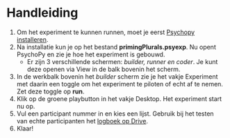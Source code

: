 # Handleiding

1. Om het experiment te kunnen runnen, moet je eerst [Psychopy installeren](https://github.com/psychopy/psychopy/releases/download/2024.2.4/StandalonePsychoPy-2024.2.4-win64-3.10.exe).
2. Na installatie kun je op het bestand **primingPlurals.psyexp**. Nu opent PsychoPy en zie je hoe het experiment is gebouwd.
    * Er zijn 3 verschillende schermen: *builder, runner en coder*. Je kunt deze openen via View in de balk bovenin het scherm.
3. In de werkbalk bovenin het *builder* scherm zie je het vakje Experiment met daarin een toggle om het experiment te piloten of echt af te nemen. Zet deze toggle op **run**.
4. Klik op de groene playbutton in het vakje Desktop. Het experiment start nu op.
5. Vul een participant nummer in en kies een lijst. Gebruik bij het testen van echte participanten het [logboek op Drive](https://docs.google.com/spreadsheets/d/1xGSiiJm1A-MoZm2qRi1O4dlSQguSb_KdlU0Y-zu_NPo/edit?usp=drive_link).
6. Klaar!
